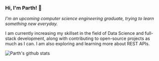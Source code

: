### Hi, I'm Parth! 👋

*I'm an upcoming computer science engineering graduate, trying to learn something new everyday.*

I am currently increasing my skillset in the field of Data Science and full-stack development, along with contributing to open-source projects as much as I can. I am also exploring and learning more about REST APIs.

<!--
**parth-panchal/parth-panchal** is a ✨ _special_ ✨ repository because its `README.md` (this file) appears on your GitHub profile.

Here are some ideas to get you started:

- 🔭 I’m currently working on ...
- 🌱 I’m currently learning ...
- 👯 I’m looking to collaborate on ...
- 🤔 I’m looking for help with ...
- 💬 Ask me about ...
- 📫 How to reach me: ...
- 😄 Pronouns: ...
- ⚡ Fun fact: ...
-->

![Parth's github stats](https://github-readme-stats.vercel.app/api?username=parth-panchal&count_private=true&hide_border=true&show_icons=true&include_all_commits=true&theme=tokyonight)
